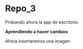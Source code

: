 # Repo_3
 Probando ahora la app de escritorio

**Aprendiendo a hacer cambios**

Ahora insertaremos una imagen